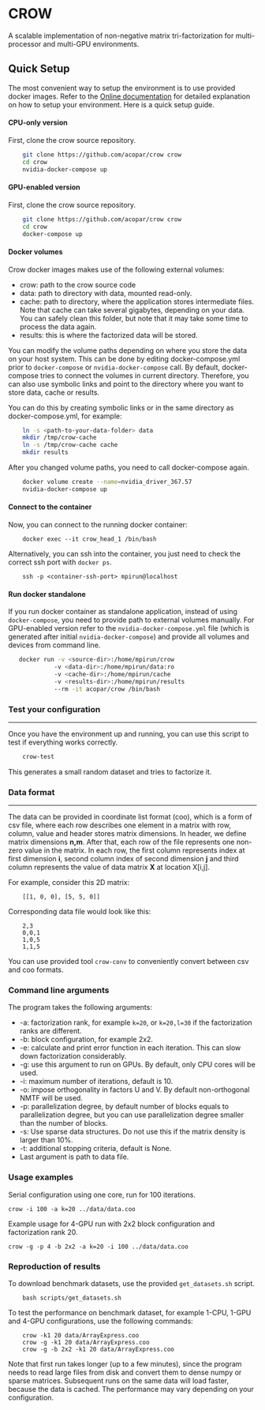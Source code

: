 # CROW 

A scalable implementation of non-negative matrix tri-factorization for multi-processor and multi-GPU environments.

## Quick Setup ###

The most convenient way to setup the environment is to use provided docker images. Refer to the [Online documentation](https://crow.readthedocs.io/) for detailed explanation on how to setup your environment. Here is a quick setup guide.

#### CPU-only version

First, clone the crow source repository.
```sh
    git clone https://github.com/acopar/crow crow
    cd crow
    nvidia-docker-compose up
```

#### GPU-enabled version

First, clone the crow source repository.
```sh
    git clone https://github.com/acopar/crow crow
    cd crow
    docker-compose up
```

#### Docker volumes

Crow docker images makes use of the following external volumes:
- crow: path to the crow source code 
- data: path to directory with data, mounted read-only.
- cache: path to directory, where the application stores intermediate files. 
Note that cache can take several gigabytes, depending on your data. You can 
safely clean this folder, but note that it may take some time to process the data again. 
- results: this is where the factorized data will be stored.

You can modify the volume paths depending on where you store the data on your host system. This can be done by editing docker-compose.yml prior to `docker-compose` or `nvidia-docker-compose` call. By default, docker-compose tries to connect the volumes in current directory. Therefore, you can also use symbolic links and point to the directory where you want to store data, cache or results.

You can do this by creating symbolic links or in the same directory as docker-compose.yml, for example:
```sh
    ln -s <path-to-your-data-folder> data
    mkdir /tmp/crow-cache
    ln -s /tmp/crow-cache cache
    mkdir results
```

After you changed volume paths, you need to call docker-compose again.
```sh
    docker volume create --name=nvidia_driver_367.57
    nvidia-docker-compose up
```

#### Connect to the container

Now, you can connect to the running docker container:

```
    docker exec --it crow_head_1 /bin/bash
```

Alternatively, you can ssh into the container, you just need to check the correct ssh port with `docker ps`.

```
    ssh -p <container-ssh-port> mpirun@localhost
```

#### Run docker standalone

If you run docker container as standalone application, instead of using `docker-compose`, 
you need to provide path to external volumes manually. For GPU-enabled version refer to the `nvidia-docker-compose.yml` file (which is generated after initial `nvidia-docker-compose`) and provide all volumes and devices from command line. 

```sh
   docker run -v <source-dir>:/home/mpirun/crow 
             -v <data-dir>:/home/mpirun/data:ro
             -v <cache-dir>:/home/mpirun/cache 
             -v <results-dir>:/home/mpirun/results
             --rm -it acopar/crow /bin/bash
```

### Test your configuration ###
-------------------------------

Once you have the environment up and running, you can use this script to test if everything works correctly.
```sh
    crow-test
```
This generates a small random dataset and tries to factorize it.

### Data format ###
-------------------
The data can be provided in coordinate list format (coo), which is a form of csv file, where each row describes one element in a matrix with row, column, value and header stores matrix dimensions. In header, we define matrix dimensions **n,m**. After that, each row of the file represents one non-zero value in the matrix. In each row, the first column represents index at first dimension **i**, second column index of second dimension **j** and third column represents the value of data matrix **X** at location X[i,j].

For example, consider this 2D matrix:
```
    [[1, 0, 0], [5, 5, 0]]
```
Corresponding data file would look like this:
```
    2,3
    0,0,1
    1,0,5
    1,1,5
```

You can use provided tool `crow-conv` to conveniently convert between csv and coo formats.

### Command line arguments ###

The program takes the following arguments:

- -a: factorization rank, for example ``k=20``, or ``k=20,l=30`` if the factorization ranks are different.
- -b: block configuration, for example 2x2.
- -e: calculate and print error function in each iteration. This can slow down factorization considerably.
- -g: use this argument to run on GPUs. By default, only CPU cores will be used.
- -i: maximum number of iterations, default is 10.
- -o: impose orthogonality in factors U and V. By default non-orthogonal NMTF will be used. 
- -p: parallelization degree, by default number of blocks equals to parallelization degree, but you can use parallelization degree smaller than the number of blocks. 
- -s: Use sparse data structures. Do not use this if the matrix density is larger than 10%.
- -t: additional stopping criteria, default is None. 
- Last argument is path to data file.


### Usage examples ###

Serial configuration using one core, run for 100 iterations.

    crow -i 100 -a k=20 ../data/data.coo

Example usage for 4-GPU run with 2x2 block configuration and factorization rank 20.

    crow -g -p 4 -b 2x2 -a k=20 -i 100 ../data/data.coo


### Reproduction of results ###

To download benchmark datasets, use the provided ``get_datasets.sh`` script.
```
    bash scripts/get_datasets.sh
```

To test the performance on benchmark dataset, for example 1-CPU, 1-GPU and 4-GPU configurations, use the following commands:

```
    crow -k1 20 data/ArrayExpress.coo
    crow -g -k1 20 data/ArrayExpress.coo
    crow -g -b 2x2 -k1 20 data/ArrayExpress.coo
```

Note that first run takes longer (up to a few minutes), since the program needs to read large files from disk and convert them to dense numpy or sparse matrices. Subsequent runs on the same data will load faster, because the data is cached. The performance may vary depending on your configuration.
